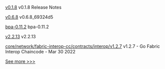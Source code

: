 
[v0.1.8](https://github.com/hyperledger/aries-framework-go/releases/tag/v0.1.8) v0.1.8 Release Notes

[v0.6.8](https://github.com/hyperledger/firefly-ui/releases/tag/v0.6.8) v0.6.8_69324d5

[bpa-0.11.2](https://github.com/hyperledger-labs/business-partner-agent-chart/releases/tag/bpa-0.11.2) bpa-0.11.2

[v2.2.13](https://github.com/hyperledger/fabric-sdk-java/releases/tag/v2.2.13) v2.2.13

[core/network/fabric-interop-cc/contracts/interop/v1.2.7](https://github.com/hyperledger-labs/weaver-dlt-interoperability/releases/tag/core/network/fabric-interop-cc/contracts/interop/v1.2.7) v1.2.7 - Go Fabric Interop Chaincode - Mar 30 2022


[See more >>>](https://start-here.hyperledger.org/releases)
